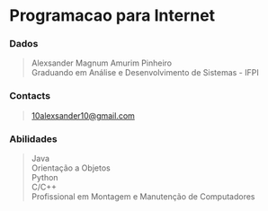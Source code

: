 # Programacao para Internet

### Dados
>Alexsander Magnum Amurim Pinheiro<br/>
>Graduando em Análise e Desenvolvimento de Sistemas - IFPI <br/>

### Contacts 
> 10alexsander10@gmail.com 

### Abilidades
>Java <br/>
>Orientação a Objetos <br/>
>Python <br/>
>C/C++ <br/>
>Profissional em Montagem e Manutenção de Computadores
 


